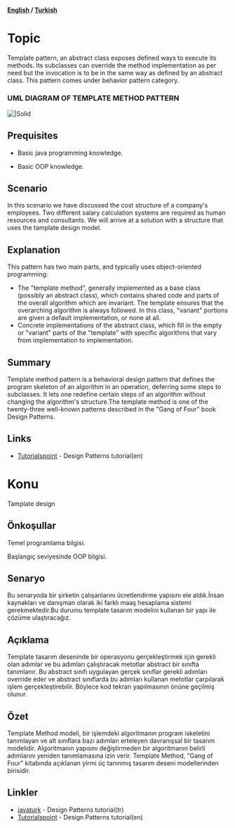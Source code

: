 #### [English](#topic) / [Turkish](#konu)

# Topic

Template pattern, an abstract class exposes defined ways to execute its methods. Its subclasses can override the method implementation as per need but the invocation is to be in the same way as defined by an abstract class. This pattern comes under behavior pattern category.

### UML DIAGRAM OF TEMPLATE METHOD PATTERN
![|Solid](https://raw.githubusercontent.com/incubationhub/jee.oop/master/com.ihub.jee.oop/dp/behavioral/template/images/Template.PNG)

## Prequisites

* Basic java programming knowledge.

* Basic OOP knowledge.


## Scenario
    
In this scenario we have discussed the cost structure of a company's employees. Two different salary calculation systems are required as human resources and consultants. We will arrive at a solution with a structure that uses the tamplate design model.


## Explanation

This pattern has two main parts, and typically uses object-oriented programming:

* The "template method", generally implemented as a base class (possibly an abstract class), which contains shared code and parts of the overall algorithm which are invariant. The template ensures that the overarching algorithm is always followed. In this class, "variant" portions are given a default implementation, or none at all.
* Concrete implementations of the abstract class, which fill in the empty or "variant" parts of the "template" with specific algorithms that vary from implementation to implementation.

## Summary

Template method pattern is a behavioral design pattern that defines the program skeleton of an algorithm in an operation, deferring some steps to subclasses. It lets one redefine certain steps of an algorithm without changing the algorithm's structure.The template method is one of the twenty-three well-known patterns described in the "Gang of Four" book Design Patterns.

## Links


* [Tutorialspoint](https://www.tutorialspoint.com/design_pattern/template_pattern.htm) - Design Patterns tutorial(en)


# Konu
Tamplate design

## Önkoşullar
Temel programlama bilgisi.

Başlangıç seviyesinde OOP bilgisi.

## Senaryo

Bu senaryoda bir şirketin çalışanlarını ücretlendirme yapısını ele aldık.İnsan kaynakları ve danışman olarak iki farklı maaş hesaplama sistemi gerekmektedir.Bu durumu template tasarım modelini kullanan bir yapı ile çözüme ulaştıracağız.

## Açıklama

Template tasarım deseninde bir operasyonu gerçekleştirmek için gerekli olan adımlar ve bu adımları çalıştıracak metotlar abstract bir sınıfta tanımlanır. Bu abstract sınıfı uygulayan gerçek sınıflar gerekli adımları override eder ve abstract sınıflarda bu adımları kullanan metotlar çarpılarak işlem gerçekleştirebilir. Böylece kod tekrarı yapılmasının önüne geçilmiş olunur.

## Özet

Template Method modeli, bir işlemdeki algoritmanın program iskeletini tanımlayan ve alt sınıflara bazı adımları erteleyen davranışsal bir tasarım modelidir. Algoritmanın yapısını değiştirmeden bir algoritmanın belirli adımlarını yeniden tanımlamasına izin verir. Template Method, "Gang of Four" kitabında açıklanan yirmi üç tanınmış tasarım deseni modellerinden birisidir.

## Linkler

* [javaturk](http://www.javaturk.org/tasarim-kaliplari-factory-method-uretici-metot-i/) - Design Patterns tutorial(tr)
* [Tutorialspoint](https://www.tutorialspoint.com/design_pattern/factory_pattern.htm) - Design Patterns tutorial(en)